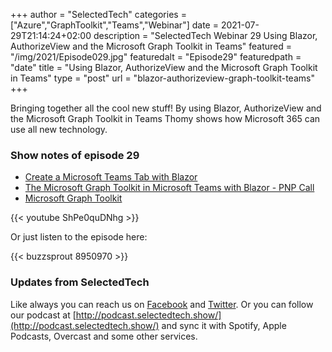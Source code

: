 +++
author = "SelectedTech"
categories = ["Azure","GraphToolkit","Teams","Webinar"]
date = 2021-07-29T21:14:24+02:00
description = "SelectedTech Webinar 29 Using Blazor, AuthorizeView and the Microsoft Graph Toolkit in Teams"
featured = "/img/2021/Episode029.jpg"
featuredalt = "Episode29"
featuredpath = "date"
title = "Using Blazor, AuthorizeView and the Microsoft Graph Toolkit in Teams"
type = "post"
url = "blazor-authorizeview-graph-toolkit-teams"
+++

Bringing together all the cool new stuff! By using Blazor, AuthorizeView and the Microsoft Graph Toolkit in Teams Thomy shows how Microsoft 365 can use all new technology.

### Show notes of episode 29

- [Create a Microsoft Teams Tab with Blazor](https://thomy.tech/microsoft-teams-tab-with-blazor/)
- [The Microsoft Graph Toolkit in Microsoft Teams with Blazor - PNP Call](https://www.youtube.com/watch?v=U9SQcxKpq1g)
- [Microsoft Graph Toolkit](https://docs.microsoft.com/graph/toolkit/overview)

{{< youtube ShPe0quDNhg >}}

Or just listen to the episode here:

{{< buzzsprout 8950970 >}}

### Updates from SelectedTech

Like always you can reach us on [Facebook](https://www.facebook.com/SelectedTechPage/) and [Twitter](https://twitter.com/selectedtech). Or you can follow our podcast at [http://podcast.selectedtech.show/](http://podcast.selectedtech.show/) and sync it with Spotify, Apple Podcasts, Overcast and some other services.
